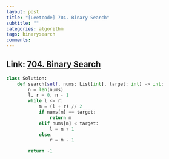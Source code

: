 ```yaml
---
layout: post
title: "[Leetcode] 704. Binary Search"
subtitle: ""
categories: algorithm
tags: binarysearch
comments:
---
```


## Link: [704. Binary Search](https://leetcode.com/problems/binary-search/description/)

```py
class Solution:
    def search(self, nums: List[int], target: int) -> int:
        n = len(nums)
        l, r = 0, n - 1
        while l <= r:
            m = (l + r) // 2
            if nums[m] == target:
                return m
            elif nums[m] < target:
                l = m + 1
            else:
                r = m - 1

        return -1
```
